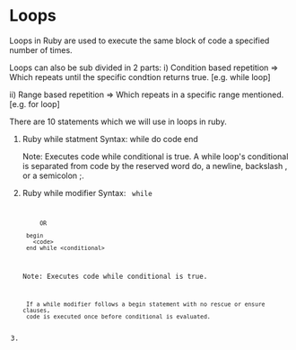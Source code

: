 # Loops

Loops in Ruby are used to execute the same block of code a specified number of times.

Loops can also be sub divided in 2 parts:
i) Condition based repetition => Which repeats until the specific condtion returns true. [e.g. while loop]

ii) Range based repetition => Which repeats in a specific range mentioned. [e.g. for loop]


There are 10 statements which we will use in loops in ruby.

1) Ruby while statment
	Syntax:
		while <conditional> do
		   code
		end 

	Note: Executes code while conditional is true. A while loop's conditional is separated from code by the
		 reserved word do, a newline, backslash \, or a semicolon ;.


2) Ruby while modifier
	Syntax:
		<code> while <condition>

			OR

		begin 
		  <code> 
		end while <conditional>


	Note: Executes code while conditional is true.

		If a while modifier follows a begin statement with no rescue or ensure clauses, 
		code is executed once before conditional is evaluated.


3) 
